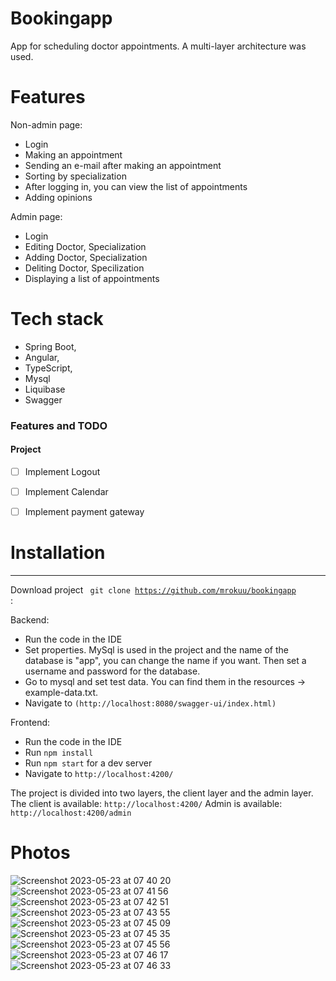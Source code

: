 # Bookingapp

App for scheduling doctor appointments. A multi-layer architecture was used.


#  Features

Non-admin page:

* Login
* Making an appointment
* Sending an e-mail after making an appointment
* Sorting by specialization
* After logging in, you can view the list of appointments
* Adding opinions

Admin page:

* Login
* Editing Doctor, Specialization
* Adding Doctor, Specialization
* Deliting Doctor, Specilization
* Displaying a list of appointments


#  Tech stack

* Spring Boot, 
* Angular, 
* TypeScript, 
* Mysql
* Liquibase
* Swagger


### Features and TODO

#### Project


- [ ] Implement Logout
- [ ] Implement Calendar
- [ ] Implement payment gateway


#  Installation

_____
Download project <code> git clone https://github.com/mrokuu/bookingapp </code>:

Backend:
* Run the code in the IDE
* Set properties. MySql is used in the project and the name of the database is "app", you can change the name if you want. Then set a username and password for the database.
* Go to mysql and set test data. You can find them in the resources -> example-data.txt.
* Navigate to `(http://localhost:8080/swagger-ui/index.html)`


Frontend:
* Run the code in the IDE
* Run `npm install`
* Run `npm start` for a dev server
* Navigate to `http://localhost:4200/`



The project is divided into two layers, the client layer and the admin layer.
The client is available:
`http://localhost:4200/`
Admin is available:
`http://localhost:4200/admin`

#  Photos

![Screenshot 2023-05-23 at 07 40 20](https://github.com/mrokuu/bookingapp/assets/107129687/dd7116a9-c36f-403c-bbfc-a1eba3ef3d07)
![Screenshot 2023-05-23 at 07 41 56](https://github.com/mrokuu/bookingapp/assets/107129687/69e4a450-a6fc-484d-947f-e04e01ad92d7)
![Screenshot 2023-05-23 at 07 42 51](https://github.com/mrokuu/bookingapp/assets/107129687/5c386a22-381b-44f0-a1e8-f1b2dc76005c)
![Screenshot 2023-05-23 at 07 43 55](https://github.com/mrokuu/bookingapp/assets/107129687/1a189574-8d78-4de1-a939-5c9214dd2c73)
![Screenshot 2023-05-23 at 07 45 09](https://github.com/mrokuu/bookingapp/assets/107129687/0873fb7e-dfbd-4123-bdea-9b88fe9d11c0)
![Screenshot 2023-05-23 at 07 45 35](https://github.com/mrokuu/bookingapp/assets/107129687/35305bb7-1a8a-4fd9-95c0-8cad2ac420fa)
![Screenshot 2023-05-23 at 07 45 56](https://github.com/mrokuu/bookingapp/assets/107129687/0a1e1f8c-b780-44f3-a93c-ffe1219a079f)
![Screenshot 2023-05-23 at 07 46 17](https://github.com/mrokuu/bookingapp/assets/107129687/b90ceab7-2a25-4747-b8d0-669ff9db3890)
![Screenshot 2023-05-23 at 07 46 33](https://github.com/mrokuu/bookingapp/assets/107129687/ee1f81a3-56c2-442f-a9e3-30529f1ad466)
